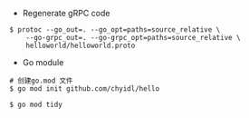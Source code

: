 * Regenerate gRPC code
```
$ protoc --go_out=. --go_opt=paths=source_relative \
    --go-grpc_out=. --go-grpc_opt=paths=source_relative \
    helloworld/helloworld.proto

```

* Go module
```
# 创建go.mod 文件
$ go mod init github.com/chyidl/hello

$ go mod tidy
```
